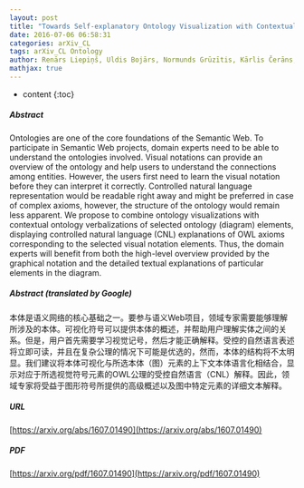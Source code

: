 ```yaml
---
layout: post
title: "Towards Self-explanatory Ontology Visualization with Contextual Verbalization"
date: 2016-07-06 06:58:31
categories: arXiv_CL
tags: arXiv_CL Ontology
author: Renārs Liepiņš, Uldis Bojārs, Normunds Grūzītis, Kārlis Čerāns, Edgars Celms
mathjax: true
---
```


* content
{:toc}

##### Abstract
Ontologies are one of the core foundations of the Semantic Web. To participate in Semantic Web projects, domain experts need to be able to understand the ontologies involved. Visual notations can provide an overview of the ontology and help users to understand the connections among entities. However, the users first need to learn the visual notation before they can interpret it correctly. Controlled natural language representation would be readable right away and might be preferred in case of complex axioms, however, the structure of the ontology would remain less apparent. We propose to combine ontology visualizations with contextual ontology verbalizations of selected ontology (diagram) elements, displaying controlled natural language (CNL) explanations of OWL axioms corresponding to the selected visual notation elements. Thus, the domain experts will benefit from both the high-level overview provided by the graphical notation and the detailed textual explanations of particular elements in the diagram.

##### Abstract (translated by Google)
本体是语义网络的核心基础之一。要参与语义Web项目，领域专家需要能够理解所涉及的本体。可视化符号可以提供本体的概述，并帮助用户理解实体之间的关系。但是，用户首先需要学习视觉记号，然后才能正确解释。受控的自然语言表述将立即可读，并且在复杂公理的情况下可能是优选的，然而，本体的结构将不太明显。我们建议将本体可视化与所选本体（图）元素的上下文本体语言化相结合，显示对应于所选视觉符号元素的OWL公理的受控自然语言（CNL）解释。因此，领域专家将受益于图形符号所提供的高级概述以及图中特定元素的详细文本解释。

##### URL
[https://arxiv.org/abs/1607.01490](https://arxiv.org/abs/1607.01490)

##### PDF
[https://arxiv.org/pdf/1607.01490](https://arxiv.org/pdf/1607.01490)

